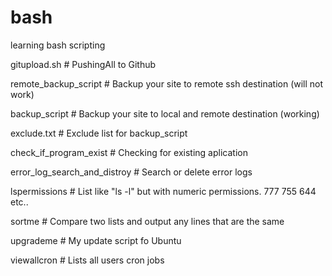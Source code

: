 # bash
learning bash scripting

gitupload.sh  # PushingAll to Github

remote_backup_script # Backup your site to remote ssh destination (will not work)

backup_script # Backup your site to local and remote destination (working)

exclude.txt  # Exclude list for backup_script

check_if_program_exist # Checking for existing aplication

error_log_search_and_distroy # Search or delete error logs

lspermissions # List like "ls -l" but with numeric permissions. 777 755 644 etc..

sortme # Compare two lists and output any lines that are the same

upgrademe # My update script fo Ubuntu

viewallcron # Lists all users cron jobs

